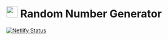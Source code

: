 #  <img src="https://i.ibb.co/whC7jyD/709388.png" width="30" height="30"> Random Number Generator
[![Netlify Status](https://api.netlify.com/api/v1/badges/8746010d-5dd5-47bf-8581-68f57ed3fcd8/deploy-status)](https://app.netlify.com/sites/serene-hoover-257d4f/deploys)

